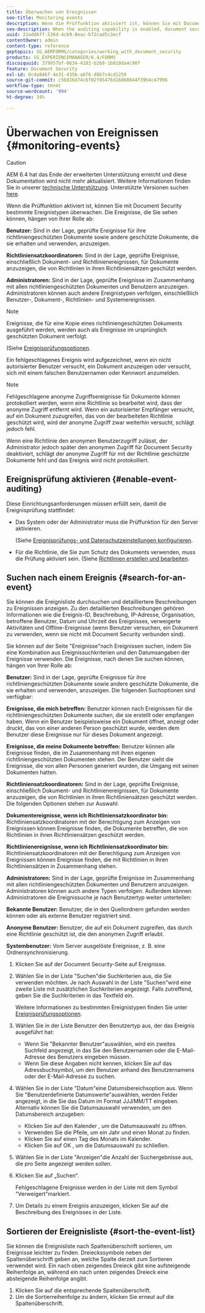 ```yaml
---
title: Überwachen von Ereignissen
seo-title: Monitoring events
description: Wenn die Prüffunktion aktiviert ist, können Sie mit Document Security bestimmte Ereignistypen überwachen. Sie können die Ereignisliste mithilfe von Document Security einfach durchsuchen und sortieren.
seo-description: When the auditing capability is enabled, document security enables you to monitor certain types of events. You can easily search and sort the events list using the document security.
uuid: 22add6ff-536d-4cb9-8eac-b72cad5c3ecf
contentOwner: admin
content-type: reference
geptopics: SG_AEMFORMS/categories/working_with_document_security
products: SG_EXPERIENCEMANAGER/6.4/FORMS
discoiquuid: 379957bf-0634-4182-b269-1b010da4c90f
feature: Document Security
exl-id: 0c4a846f-4e31-435b-a6f6-d0b7c4cd1259
source-git-commit: c5b816d74c6f02f85476d16868844f39b4c47996
workflow-type: tm+mt
source-wordcount: '994'
ht-degree: 34%

---
```


# Überwachen von Ereignissen {#monitoring-events}

>[!CAUTION]
>
>AEM 6.4 hat das Ende der erweiterten Unterstützung erreicht und diese Dokumentation wird nicht mehr aktualisiert. Weitere Informationen finden Sie in unserer [technische Unterstützung](https://helpx.adobe.com/de/support/programs/eol-matrix.html). Unterstützte Versionen suchen [here](https://experienceleague.adobe.com/docs/?lang=de).

Wenn die Prüffunktion aktiviert ist, können Sie mit Document Security bestimmte Ereignistypen überwachen. Die Ereignisse, die Sie sehen können, hängen von Ihrer Rolle ab:

**Benutzer:** Sind in der Lage, geprüfte Ereignisse für ihre richtliniengeschützten Dokumente sowie andere geschützte Dokumente, die sie erhalten und verwenden, anzuzeigen.

**Richtliniensatzkoordinatoren:** Sind in der Lage, geprüfte Ereignisse, einschließlich Dokument- und Richtlinienereignissen, für Dokumente anzuzeigen, die von Richtlinien in ihren Richtliniensätzen geschützt werden.

**Administratoren:** Sind in der Lage, geprüfte Ereignisse im Zusammenhang mit allen richtliniengeschützten Dokumenten und Benutzern anzuzeigen. Administratoren können auch andere Ereignistypen verfolgen, einschließlich Benutzer-, Dokument-, Richtlinien- und Systemereignissen.

>[!NOTE]
>
>Ereignisse, die für eine Kopie eines richtliniengeschützten Dokuments ausgeführt werden, werden auch als Ereignisse im ursprünglich geschützten Dokument verfolgt.

(Siehe [Ereignisprüfungsoptionen](/help/forms/using/admin-help/configuring-client-server-options.md#event-auditing-options).

Ein fehlgeschlagenes Ereignis wird aufgezeichnet, wenn ein nicht autorisierter Benutzer versucht, ein Dokument anzuzeigen oder versucht, sich mit einem falschen Benutzernamen oder Kennwort anzumelden.

>[!NOTE]
>
>Fehlgeschlagene anonyme Zugriffsereignisse für Dokumente können protokolliert werden, wenn eine Richtlinie so bearbeitet wird, dass der anonyme Zugriff entfernt wird. Wenn ein autorisierter Empfänger versucht, auf ein Dokument zuzugreifen, das von der bearbeiteten Richtlinie geschützt wird, wird der anonyme Zugriff zwar weiterhin versucht, schlägt jedoch fehl.

Wenn eine Richtlinie den anonymen Benutzerzugriff zulässt, der Administrator jedoch später den anonymen Zugriff für Document Security deaktiviert, schlägt der anonyme Zugriff für mit der Richtlinie geschützte Dokumente fehl und das Ereignis wird nicht protokolliert.

## Ereignisprüfung aktivieren {#enable-event-auditing}

Diese Einrichtungsanforderungen müssen erfüllt sein, damit die Ereignisprüfung stattfindet:

* Das System oder der Administrator muss die Prüffunktion für den Server aktivieren.

   (Siehe [Ereignisprüfungs- und Datenschutzeinstellungen konfigurieren](/help/forms/using/admin-help/configuring-client-server-options.md#configuring-event-auditing-and-privacy-settings).

* Für die Richtlinie, die Sie zum Schutz des Dokuments verwenden, muss die Prüfung aktiviert sein. (Siehe [Richtlinien erstellen und bearbeiten](/help/forms/using/admin-help/creating-policies.md#creating-and-editing-policies).

## Suchen nach einem Ereignis {#search-for-an-event}

Sie können die Ereignisliste durchsuchen und detailliertere Beschreibungen zu Ereignissen anzeigen. Zu den detaillierten Beschreibungen gehören Informationen wie die Ereignis-ID, Beschreibung, IP-Adresse, Organisation, betroffene Benutzer, Datum und Uhrzeit des Ereignisses, verweigerte Aktivitäten und Offline-Ereignisse (wenn Benutzer versuchen, ein Dokument zu verwenden, wenn sie nicht mit Document Security verbunden sind).

Sie können auf der Seite &quot;Ereignisse&quot;nach Ereignissen suchen, indem Sie eine Kombination aus Ereignissuchkriterien und den Datumsangaben der Ereignisse verwenden. Die Ereignisse, nach denen Sie suchen können, hängen von Ihrer Rolle ab:

**Benutzer:** Sind in der Lage, geprüfte Ereignisse für ihre richtliniengeschützten Dokumente sowie andere geschützte Dokumente, die sie erhalten und verwenden, anzuzeigen. Die folgenden Suchoptionen sind verfügbar:

**Ereignisse, die mich 
betreffen:** Benutzer können nach Ereignissen für die richtliniengeschützten Dokumente suchen, die sie erstellt oder empfangen haben. Wenn ein Benutzer beispielsweise ein Dokument öffnet, anzeigt oder druckt, das von einer anderen Person geschützt wurde, werden dem Benutzer diese Ereignisse nur für dieses Dokument angezeigt.

**Ereignisse, die meine Dokumente betreffen:** Benutzer können alle Ereignisse finden, die im Zusammenhang mit ihren eigenen richtliniengeschützten Dokumenten stehen. Der Benutzer sieht die Ereignisse, die von allen Personen generiert wurden, die Umgang mit seinen Dokumenten hatten.

**Richtliniensatzkoordinatoren:** Sind in der Lage, geprüfte Ereignisse, einschließlich Dokument- und Richtlinienereignissen, für Dokumente anzuzeigen, die von Richtlinien in ihren Richtliniensätzen geschützt werden. Die folgenden Optionen stehen zur Auswahl:  

**Dokumentereignisse,
wenn ich Richtliniensatzkoordinator bin:** Richtliniensatzkoordinatoren mit der Berechtigung zum Anzeigen von Ereignissen können Ereignisse finden, die Dokumente betreffen, die von Richtlinien in ihren Richtliniensätzen geschützt werden.

**Richtlinienereignisse, wenn ich Richtliniensatzkoordinator bin:** Richtliniensatzkoordinatoren mit der Berechtigung zum Anzeigen von Ereignissen können Ereignisse finden, die mit Richtlinien in ihren Richtliniensätzen in Zusammenhang stehen.

**Administratoren:** Sind in der Lage, geprüfte Ereignisse im Zusammenhang mit allen richtliniengeschützten Dokumenten und Benutzern anzuzeigen. Administratoren können auch andere Typen verfolgen. Außerdem können Administratoren die Ereignissuche je nach Benutzertyp weiter unterteilen:

**Bekannte Benutzer:** Benutzer, die in den Quellordnern gefunden werden können oder als externe Benutzer registriert sind.

**Anonyme Benutzer:** Benutzer, die auf ein Dokument zugreifen, das durch eine Richtlinie geschützt ist, die den anonymen Zugriff erlaubt.

**Systembenutzer:** Vom Server ausgelöste Ereignisse, z. B. eine Ordnersynchronisierung.

1. Klicken Sie auf der Document Security-Seite auf Ereignisse.
1. Wählen Sie in der Liste &quot;Suchen&quot;die Suchkriterien aus, die Sie verwenden möchten. Je nach Auswahl in der Liste &quot;Suchen&quot;wird eine zweite Liste mit zusätzlichen Suchkriterien angezeigt. Falls zutreffend, geben Sie die Suchkriterien in das Textfeld ein.

   Weitere Informationen zu bestimmten Ereignistypen finden Sie unter [Ereignisprüfungsoptionen](/help/forms/using/admin-help/configuring-client-server-options.md#event-auditing-options).

1. Wählen Sie in der Liste Benutzer den Benutzertyp aus, der das Ereignis ausgeführt hat:

   * Wenn Sie &quot;Bekannter Benutzer&quot;auswählen, wird ein zweites Suchfeld angezeigt, in das Sie den Benutzernamen oder die E-Mail-Adresse des Benutzers eingeben müssen.
   * Wenn Sie diese Angaben nicht kennen, klicken Sie auf das Adressbuchsymbol, um den Benutzer anhand des Benutzernamens oder der E-Mail-Adresse zu suchen.

1. Wählen Sie in der Liste &quot;Datum&quot;eine Datumsbereichsoption aus. Wenn Sie &quot;Benutzerdefinierte Datumswerte&quot;auswählen, werden Felder angezeigt, in die Sie das Datum im Format JJJ/MM/TT eingeben. Alternativ können Sie die Datumsauswahl verwenden, um den Datumsbereich anzugeben:

   * Klicken Sie auf den Kalender , um die Datumsauswahl zu öffnen.
   * Verwenden Sie die Pfeile, um ein Jahr und einen Monat zu finden.
   * Klicken Sie auf einen Tag des Monats im Kalender.
   * Klicken Sie auf OK , um die Datumsauswahl zu schließen.

1. Wählen Sie in der Liste &quot;Anzeigen&quot;die Anzahl der Suchergebnisse aus, die pro Seite angezeigt werden sollen.
1. Klicken Sie auf „Suchen“.

   Fehlgeschlagene Ereignisse werden in der Liste mit dem Symbol &quot;Verweigert&quot;markiert.

1. Um Details zu einem Ereignis anzuzeigen, klicken Sie auf die Beschreibung des Ereignisses in der Liste.

## Sortieren der Ereignisliste {#sort-the-event-list}

Sie können die Ereignisliste nach Spaltenüberschrift sortieren, um Ereignisse leichter zu finden. Dreieckssymbole neben der Spaltenüberschrift geben an, welche Spalte derzeit zum Sortieren verwendet wird. Ein nach oben zeigendes Dreieck gibt eine aufsteigende Reihenfolge an, während ein nach unten zeigendes Dreieck eine absteigende Reihenfolge angibt.

1. Klicken Sie auf die entsprechende Spaltenüberschrift.
1. Um die Sortierreihenfolge zu ändern, klicken Sie erneut auf die Spaltenüberschrift.
